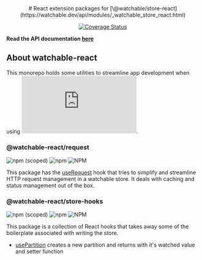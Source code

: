 <div align="center">
  # React extension packages for [\@watchable/store-react](https://watchable.dev/api/modules/_watchable_store_react.html)

   [![Coverage Status](https://coveralls.io/repos/github/marcusletric/watchable-react/badge.svg?branch=main)](https://coveralls.io/github/marcusletric/watchable-react?branch=main)
</div>

**Read the API documentation [here](https://marcusletric.github.io/watchable-react/)**


## About watchable-react

This monorepo holds some utilities to streamline app development when using ![@watchable/store](https://watchable.dev/api/modules/_watchable_store.html).

### @watchable-react/request

![npm (scoped)](https://img.shields.io/npm/v/%40watchable-react/request)
![npm](https://img.shields.io/npm/dt/%40watchable-react%2Frequest)
![NPM](https://img.shields.io/npm/l/%40watchable-react%2Frequest)

This package has the [useRequest](https://marcusletric.github.io/watchable-react/functions/_watchable_react_request.useRequest.html) hook that tries to simplify and streamline HTTP request management in a watchable store. It deals with caching and status management out of the box.

### @watchable-react/store-hooks

![npm (scoped)](https://img.shields.io/npm/v/%40watchable-react/store-hooks)
![npm](https://img.shields.io/npm/dt/%40watchable-react%2Fstore-hooks)
![NPM](https://img.shields.io/npm/l/%40watchable-react%2Fstore-hooks)

This package is a collection of React hooks that takes away some of the boilerplate associated with writing the store. 
- [usePartition](https://marcusletric.github.io/watchable-react/functions/_watchable_react_store_hooks.usePartition.html) creates a new partition and returns with it's watched value and setter function


